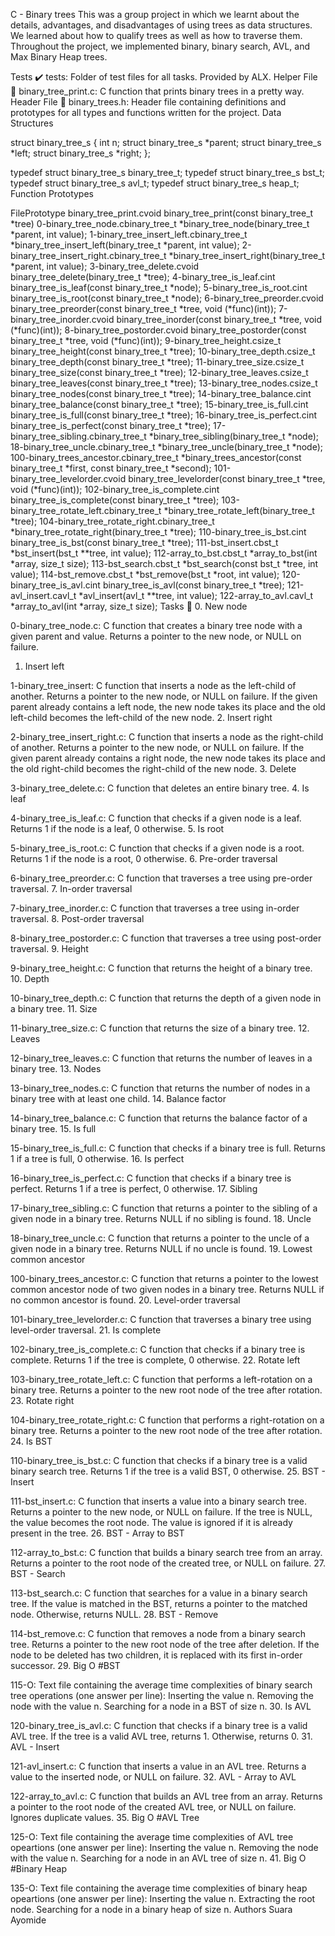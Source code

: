 C - Binary trees
This was a group project in which we learnt about the details, advantages, and disadvantages of using trees as data structures. We learned about how to qualify trees as well as how to traverse them. Throughout the project, we implemented binary, binary search, AVL, and Max Binary Heap trees.

Tests ✔️
tests: Folder of test files for all tasks. Provided by ALX.
Helper File 🙌
binary_tree_print.c: C function that prints binary trees in a pretty way.
Header File 📁
binary_trees.h: Header file containing definitions and prototypes for all types and functions written for the project.
Data Structures

struct binary_tree_s
{
    int n;
    struct binary_tree_s *parent;
    struct binary_tree_s *left;
    struct binary_tree_s *right;
};

typedef struct binary_tree_s binary_tree_t;
typedef struct binary_tree_s bst_t;
typedef struct binary_tree_s avl_t;
typedef struct binary_tree_s heap_t;
Function Prototypes

FilePrototype
binary_tree_print.cvoid binary_tree_print(const binary_tree_t *tree)
0-binary_tree_node.cbinary_tree_t *binary_tree_node(binary_tree_t *parent, int value);
1-binary_tree_insert_left.cbinary_tree_t *binary_tree_insert_left(binary_tree_t *parent, int value);
2-binary_tree_insert_right.cbinary_tree_t *binary_tree_insert_right(binary_tree_t *parent, int value);
3-binary_tree_delete.cvoid binary_tree_delete(binary_tree_t *tree);
4-binary_tree_is_leaf.cint binary_tree_is_leaf(const binary_tree_t *node);
5-binary_tree_is_root.cint binary_tree_is_root(const binary_tree_t *node);
6-binary_tree_preorder.cvoid binary_tree_preorder(const binary_tree_t *tree, void (*func)(int));
7-binary_tree_inorder.cvoid binary_tree_inorder(const binary_tree_t *tree, void (*func)(int));
8-binary_tree_postorder.cvoid binary_tree_postorder(const binary_tree_t *tree, void (*func)(int));
9-binary_tree_height.csize_t binary_tree_height(const binary_tree_t *tree);
10-binary_tree_depth.csize_t binary_tree_depth(const binary_tree_t *tree);
11-binary_tree_size.csize_t binary_tree_size(const binary_tree_t *tree);
12-binary_tree_leaves.csize_t binary_tree_leaves(const binary_tree_t *tree);
13-binary_tree_nodes.csize_t binary_tree_nodes(const binary_tree_t *tree);
14-binary_tree_balance.cint binary_tree_balance(const binary_tree_t *tree);
15-binary_tree_is_full.cint binary_tree_is_full(const binary_tree_t *tree);
16-binary_tree_is_perfect.cint binary_tree_is_perfect(const binary_tree_t *tree);
17-binary_tree_sibling.cbinary_tree_t *binary_tree_sibling(binary_tree_t *node);
18-binary_tree_uncle.cbinary_tree_t *binary_tree_uncle(binary_tree_t *node);
100-binary_trees_ancestor.cbinary_tree_t *binary_trees_ancestor(const binary_tree_t *first, const binary_tree_t *second);
101-binary_tree_levelorder.cvoid binary_tree_levelorder(const binary_tree_t *tree, void (*func)(int));
102-binary_tree_is_complete.cint binary_tree_is_complete(const binary_tree_t *tree);
103-binary_tree_rotate_left.cbinary_tree_t *binary_tree_rotate_left(binary_tree_t *tree);
104-binary_tree_rotate_right.cbinary_tree_t *binary_tree_rotate_right(binary_tree_t *tree);
110-binary_tree_is_bst.cint binary_tree_is_bst(const binary_tree_t *tree);
111-bst_insert.cbst_t *bst_insert(bst_t **tree, int value);
112-array_to_bst.cbst_t *array_to_bst(int *array, size_t size);
113-bst_search.cbst_t *bst_search(const bst_t *tree, int value);
114-bst_remove.cbst_t *bst_remove(bst_t *root, int value);
120-binary_tree_is_avl.cint binary_tree_is_avl(const binary_tree_t *tree);
121-avl_insert.cavl_t *avl_insert(avl_t **tree, int value);
122-array_to_avl.cavl_t *array_to_avl(int *array, size_t size);
Tasks 📃
0. New node

0-binary_tree_node.c: C function that creates a binary tree node with a given parent and value.
Returns a pointer to the new node, or NULL on failure.
1. Insert left

1-binary_tree_insert: C function that inserts a node as the left-child of another.
Returns a pointer to the new node, or NULL on failure.
If the given parent already contains a left node, the new node takes its place and the old left-child becomes the left-child of the new node.
2. Insert right

2-binary_tree_insert_right.c: C function that inserts a node as the right-child of another.
Returns a pointer to the new node, or NULL on failure.
If the given parent already contains a right node, the new node takes its place and the old right-child becomes the right-child of the new node.
3. Delete

3-binary_tree_delete.c: C function that deletes an entire binary tree.
4. Is leaf

4-binary_tree_is_leaf.c: C function that checks if a given node is a leaf.
Returns 1 if the node is a leaf, 0 otherwise.
5. Is root

5-binary_tree_is_root.c: C function that checks if a given node is a root.
Returns 1 if the node is a root, 0 otherwise.
6. Pre-order traversal

6-binary_tree_preorder.c: C function that traverses a tree using pre-order traversal.
7. In-order traversal

7-binary_tree_inorder.c: C function that traverses a tree using in-order traversal.
8. Post-order traversal

8-binary_tree_postorder.c: C function that traverses a tree using post-order traversal.
9. Height

9-binary_tree_height.c: C function that returns the height of a binary tree.
10. Depth

10-binary_tree_depth.c: C function that returns the depth of a given node in a binary tree.
11. Size

11-binary_tree_size.c: C function that returns the size of a binary tree.
12. Leaves

12-binary_tree_leaves.c: C function that returns the number of leaves in a binary tree.
13. Nodes

13-binary_tree_nodes.c: C function that returns the number of nodes in a binary tree with at least one child.
14. Balance factor

14-binary_tree_balance.c: C function that returns the balance factor of a binary tree.
15. Is full

15-binary_tree_is_full.c: C function that checks if a binary tree is full.
Returns 1 if a tree is full, 0 otherwise.
16. Is perfect

16-binary_tree_is_perfect.c: C function that checks if a binary tree is perfect.
Returns 1 if a tree is perfect, 0 otherwise.
17. Sibling

17-binary_tree_sibling.c: C function that returns a pointer to the sibling of a given node in a binary tree.
Returns NULL if no sibling is found.
18. Uncle

18-binary_tree_uncle.c: C function that returns a pointer to the uncle of a given node in a binary tree.
Returns NULL if no uncle is found.
19. Lowest common ancestor

100-binary_trees_ancestor.c: C function that returns a pointer to the lowest common ancestor node of two given nodes in a binary tree.
Returns NULL if no common ancestor is found.
20. Level-order traversal

101-binary_tree_levelorder.c: C function that traverses a binary tree using level-order traversal.
21. Is complete

102-binary_tree_is_complete.c: C function that checks if a binary tree is complete.
Returns 1 if the tree is complete, 0 otherwise.
22. Rotate left

103-binary_tree_rotate_left.c: C function that performs a left-rotation on a binary tree.
Returns a pointer to the new root node of the tree after rotation.
23. Rotate right

104-binary_tree_rotate_right.c: C function that performs a right-rotation on a binary tree.
Returns a pointer to the new root node of the tree after rotation.
24. Is BST

110-binary_tree_is_bst.c: C function that checks if a binary tree is a valid binary search tree.
Returns 1 if the tree is a valid BST, 0 otherwise.
25. BST - Insert

111-bst_insert.c: C function that inserts a value into a binary search tree.
Returns a pointer to the new node, or NULL on failure.
If the tree is NULL, the value becomes the root node.
The value is ignored if it is already present in the tree.
26. BST - Array to BST

112-array_to_bst.c: C function that builds a binary search tree from an array.
Returns a pointer to the root node of the created tree, or NULL on failure.
27. BST - Search

113-bst_search.c: C function that searches for a value in a binary search tree.
If the value is matched in the BST, returns a pointer to the matched node.
Otherwise, returns NULL.
28. BST - Remove

114-bst_remove.c: C function that removes a node from a binary search tree.
Returns a pointer to the new root node of the tree after deletion.
If the node to be deleted has two children, it is replaced with its first in-order successor.
29. Big O #BST

115-O: Text file containing the average time complexities of binary search tree operations (one answer per line):
Inserting the value n.
Removing the node with the value n.
Searching for a node in a BST of size n.
30. Is AVL

120-binary_tree_is_avl.c: C function that checks if a binary tree is a valid AVL tree.
If the tree is a valid AVL tree, returns 1.
Otherwise, returns 0.
31. AVL - Insert

121-avl_insert.c: C function that inserts a value in an AVL tree.
Returns a value to the inserted node, or NULL on failure.
32. AVL - Array to AVL

122-array_to_avl.c: C function that builds an AVL tree from an array.
Returns a pointer to the root node of the created AVL tree, or NULL on failure.
Ignores duplicate values.
35. Big O #AVL Tree

125-O: Text file containing the average time complexities of AVL tree opeartions (one answer per line):
Inserting the value n.
Removing the node with the value n.
Searching for a node in an AVL tree of size n.
41. Big O #Binary Heap

135-O: Text file containing the average time complexities of binary heap opeartions (one answer per line):
Inserting the value n.
Extracting the root node.
Searching for a node in a binary heap of size n.
Authors
Suara Ayomide
